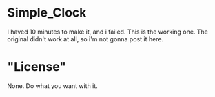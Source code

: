 # Simple_Clock
I haved 10 minutes to make it, and i failed. This is the working one. The original didn't work at all, so i'm not gonna post it here.

# "License"
None. Do what you want with it.

